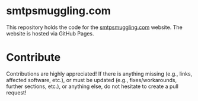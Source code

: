 # smtpsmuggling.com  
This repository holds the code for the [smtpsmuggling.com](https://smtpsmuggling.com) website. The website is hosted via GitHub Pages.

# Contribute  
Contributions are highly appreciated! If there is anything missing (e.g., links, affected software, etc.), or must be updated (e.g., fixes/workarounds, further sections, etc.), or anything else, do not hesitate to create a pull request!
